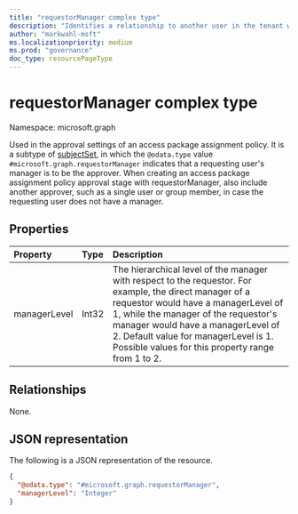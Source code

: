 ```yaml
---
title: "requestorManager complex type"
description: "Identifies a relationship to another user in the tenant who will be allowed as approver."
author: "markwahl-msft"
ms.localizationpriority: medium
ms.prod: "governance"
doc_type: resourcePageType
---
```

# requestorManager complex type

Namespace: microsoft.graph

Used in the approval settings of an access package assignment policy.
It is a subtype of [subjectSet](subjectset.md), in which the `@odata.type` value `#microsoft.graph.requestorManager` indicates that a requesting user's manager is to be the approver.  When creating an access package assignment policy approval stage with requestorManager, also include another approver, such as a single user or group member, in case the requesting user does not have a manager.

## Properties
|Property|Type|Description|
|:---|:---|:---|
|managerLevel|Int32|The hierarchical level of the manager with respect to the requestor. For example, the direct manager of a requestor would have a managerLevel of 1, while the manager of the requestor's manager would have a managerLevel of 2. Default value for managerLevel is 1. Possible values for this property range from 1 to 2. |

## Relationships
None.
## JSON representation
The following is a JSON representation of the resource.
<!-- {
  "blockType": "resource",
  "@odata.type": "microsoft.graph.requestorManager",
  "baseType": "microsoft.graph.subjectSet"
}
-->
``` json
{
  "@odata.type": "#microsoft.graph.requestorManager",
  "managerLevel": "Integer"
}
```


